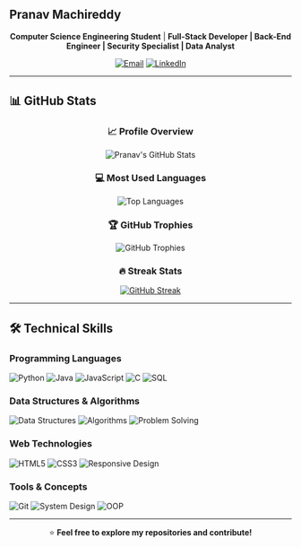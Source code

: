 ## Pranav Machireddy 
<div align="center">
  
**Computer Science Engineering Student** | **Full-Stack Developer | Back-End Engineer | Security Specialist | Data Analyst**
  
[![Email](https://img.shields.io/badge/Email-machireddy12@gmail.com-red?style=flat-square&logo=gmail)](mailto:machireddy12@gmail.com)
[![LinkedIn](https://img.shields.io/badge/LinkedIn-Pranav_Machireddy-blue?style=flat-square&logo=linkedin)](https://www.linkedin.com/in/pranav-machireddy-554163311)
</div>

---
## 📊 GitHub Stats

<div align="center">

### 📈 Profile Overview
![Pranav's GitHub Stats](https://github-readme-stats.vercel.app/api?username=Pranava-M&show_icons=true&theme=radical&hide_border=true&include_all_commits=true&count_private=true)

### 💻 Most Used Languages
![Top Languages](https://github-readme-stats.vercel.app/api/top-langs/?username=Pranava-M&layout=compact&theme=radical&hide_border=true&langs_count=8)

### 🏆 GitHub Trophies
![GitHub Trophies](https://github-profile-trophy.vercel.app/?username=Pranava-M&theme=radical&no-frame=true&row=2&column=4)

### 🔥 Streak Stats  
[![GitHub Streak](https://streak-stats.demolab.com/?user=Pranava-M&theme=radical&hide_border=true)](https://git.io/streak-stats)

</div>

---
## 🛠️ Technical Skills

### **Programming Languages**
![Python](https://img.shields.io/badge/Python-3776AB?style=for-the-badge&logo=python&logoColor=white)
![Java](https://img.shields.io/badge/Java-ED8B00?style=for-the-badge&logo=java&logoColor=white)
![JavaScript](https://img.shields.io/badge/JavaScript-F7DF1E?style=for-the-badge&logo=javascript&logoColor=black)
![C](https://img.shields.io/badge/C-00599C?style=for-the-badge&logo=c&logoColor=white)
![SQL](https://img.shields.io/badge/SQL-4479A1?style=for-the-badge&logo=mysql&logoColor=white)

### **Data Structures & Algorithms**
![Data Structures](https://img.shields.io/badge/Data_Structures-FF6B6B?style=for-the-badge)
![Algorithms](https://img.shields.io/badge/Algorithms-4ECDC4?style=for-the-badge)
![Problem Solving](https://img.shields.io/badge/Problem_Solving-9B59B6?style=for-the-badge)

### **Web Technologies**
![HTML5](https://img.shields.io/badge/HTML5-E34F26?style=for-the-badge&logo=html5&logoColor=white)
![CSS3](https://img.shields.io/badge/CSS3-1572B6?style=for-the-badge&logo=css3&logoColor=white)
![Responsive Design](https://img.shields.io/badge/Responsive-Design-green?style=for-the-badge)

### **Tools & Concepts**
![Git](https://img.shields.io/badge/Git-F05032?style=for-the-badge&logo=git&logoColor=white)
![System Design](https://img.shields.io/badge/System_Design-blue?style=for-the-badge)
![OOP](https://img.shields.io/badge/OOP-Object_Oriented-orange?style=for-the-badge)

---

<div align="center">

⭐ **Feel free to explore my repositories and contribute!**

</div>
